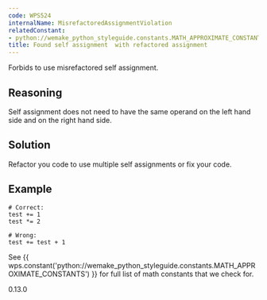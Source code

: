 ```yaml
---
code: WPS524
internalName: MisrefactoredAssignmentViolation
relatedConstant:
- python://wemake_python_styleguide.constants.MATH_APPROXIMATE_CONSTANTS
title: Found self assignment  with refactored assignment
---
```


Forbids to use misrefactored self assignment.

## Reasoning
Self assignment does not need to have the same operand on the left
hand side and on the right hand side.

## Solution
Refactor you code to use multiple self assignments or fix your code.

## Example

    # Correct:
    test += 1
    test *= 2
    
    # Wrong:
    test += test + 1

See {{ wps.constant('python://wemake_python_styleguide.constants.MATH_APPROXIMATE_CONSTANTS') }}
for full list of math constants that we check for.

<div class="versionadded">

0.13.0

</div>